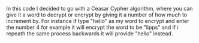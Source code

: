In this code I decided to go with a Ceasar Cypher algorithm, where you can give it a word to decrypt or encrypt by giving it a number of how much to increment by. For instance if type "hello" as my word to encrypt and enter the number 4 for example it will encrypt the word to be "lipps" and if i repeath the same process backwards it will provide "hello" instead.